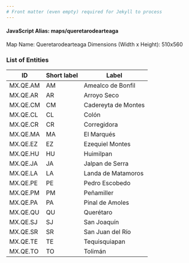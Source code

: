 ```yaml
---
# Front matter (even empty) required for Jekyll to process
---
```


#### JavaScript Alias: maps/queretarodearteaga

Map Name: Queretarodearteaga
Dimensions (Width x Height): 510x560





### List of Entities

ID | Short label | Label
---|---|---|
MX.QE.AM|AM|Amealco de Bonfil
MX.QE.AR|AR|Arroyo Seco
MX.QE.CM|CM|Cadereyta de Montes
MX.QE.CL|CL|Colón
MX.QE.CR|CR|Corregidora
MX.QE.MA|MA|El Marqués
MX.QE.EZ|EZ|Ezequiel Montes
MX.QE.HU|HU|Huimilpan
MX.QE.JA|JA|Jalpan de Serra
MX.QE.LA|LA|Landa de Matamoros
MX.QE.PE|PE|Pedro Escobedo
MX.QE.PM|PM|Peñamiller
MX.QE.PA|PA|Pinal de Amoles
MX.QE.QU|QU|Querétaro
MX.QE.SJ|SJ|San Joaquín
MX.QE.SR|SR|San Juan del Río
MX.QE.TE|TE|Tequisquiapan
MX.QE.TO|TO|Tolimán

